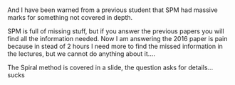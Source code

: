 #

And I have been warned from a previous student that SPM had massive marks for something not covered in depth.

SPM is full of missing stuff, but if you answer the previous papers you will find all the information needed. Now I am answering the 2016 paper is pain because in stead of 2 hours I need more to find the missed information in the lectures, but we cannot do anything about it....

The Spiral method is covered in a slide, the question asks for details... sucks